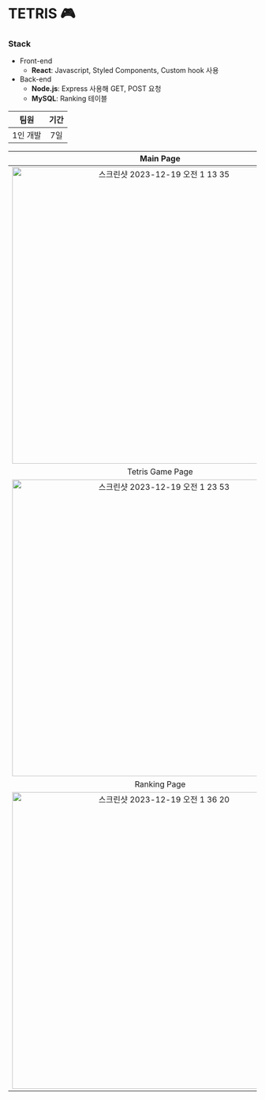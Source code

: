 # TETRIS 🎮



### Stack

- Front-end
  - **React**: Javascript, Styled Components, Custom hook 사용
- Back-end
  - **Node.js**: Express 사용해 GET, POST 요청
  - **MySQL**: Ranking 테이블

| 팀원 | 기간 |
|:--:|:--:|
| 1인 개발 | 7일 |


| Main Page | 
|:--:|
|<img width="600" alt="스크린샷 2023-12-19 오전 1 13 35" src="https://github.com/dbdbennn/Tetris_react/assets/85720276/7388f5a2-ed49-40b0-bef0-eed03d576d9e"> |
|Tetris Game Page | 
<img width="600" alt="스크린샷 2023-12-19 오전 1 23 53" src="https://github.com/dbdbennn/Tetris_react/assets/85720276/de5123c9-dd3d-4232-8a41-254a83f44598"> |
|Ranking Page |
<img width="600" alt="스크린샷 2023-12-19 오전 1 36 20" src="https://github.com/dbdbennn/Tetris_react/assets/85720276/32a5f90e-eb82-4d9f-a9d2-c8a180404987"> |



